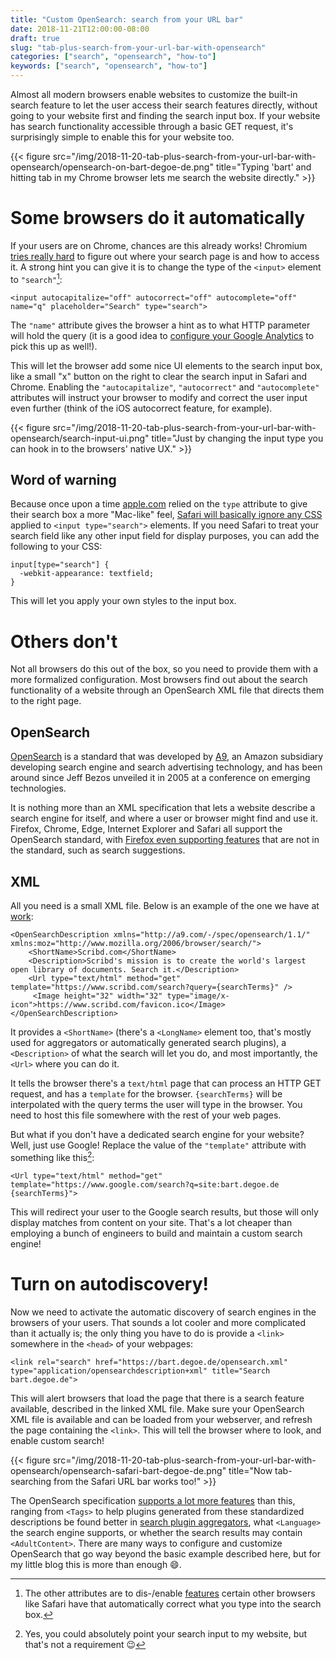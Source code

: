 ```yaml
---
title: "Custom OpenSearch: search from your URL bar"
date: 2018-11-21T12:00:00-08:00
draft: true
slug: "tab-plus-search-from-your-url-bar-with-opensearch"
categories: ["search", "opensearch", "how-to"]
keywords: ["search", "opensearch", "how-to"]
---
```


Almost all modern browsers enable websites to customize the built-in search feature to let the user access their search features directly, without going to your website first and finding the search input box. If your website has search functionality accessible through a basic GET request, it's surprisingly simple to enable this for your website too.<!--more-->

{{< figure src="/img/2018-11-20-tab-plus-search-from-your-url-bar-with-opensearch/opensearch-on-bart-degoe-de.png" title="Typing 'bart' and hitting tab in my Chrome browser lets me search the website directly." >}}

# Some browsers do it automatically

If your users are on Chrome, chances are this already works! Chromium [tries really hard](https://dev.chromium.org/tab-to-search) to figure out where your search page is and how to access it. A strong hint you can give it is to change the type of the `<input>` element to `"search"`[^input]:

```
<input autocapitalize="off" autocorrect="off" autocomplete="off" name="q" placeholder="Search" type="search">
```

The `"name"` attribute gives the browser a hint as to what HTTP parameter will hold the query (it is a good idea to [configure your Google Analytics](https://support.google.com/analytics/answer/1012264) to pick this up as well!).

This will let the browser add some nice UI elements to the search input box, like a small "x" button on the right to clear the search input in Safari and Chrome. Enabling the `"autocapitalize"`, `"autocorrect"` and `"autocomplete"` attributes will instruct your browser to modify and correct the user input even further (think of the iOS autocorrect feature, for example).

{{< figure src="/img/2018-11-20-tab-plus-search-from-your-url-bar-with-opensearch/search-input-ui.png" title="Just by changing the input type you can hook in to the browsers' native UX." >}}

## Word of warning

Because once upon a time [apple.com](https://www.apple.com/) relied on the `type` attribute to give their search box a more "Mac-like" feel, [Safari will basically ignore any CSS](http://diveintohtml5.info/forms.html#type-search) applied to `<input type="search">` elements. If you need Safari to treat your search field like any other input field for display purposes, you can add the following to your CSS:

```
input[type="search"] {
  -webkit-appearance: textfield;
}
```

This will let you apply your own styles to the input box.

# Others don't

Not all browsers do this out of the box, so you need to provide them with a more formalized configuration. Most browsers find out about the search functionality of a website through an OpenSearch XML file that directs them to the right page.

## OpenSearch

[OpenSearch](https://en.wikipedia.org/wiki/OpenSearch) is a standard that was developed by [A9](https://en.wikipedia.org/wiki/A9.com), an Amazon subsidiary developing search engine and search advertising technology, and has been around since Jeff Bezos unveiled it in 2005 at a conference on emerging technologies.

It is nothing more than an XML specification that lets a website describe a search engine for itself, and where a user or browser might find and use it. Firefox, Chrome, Edge, Internet Explorer and Safari all support the OpenSearch standard, with [Firefox even supporting features](https://developer.mozilla.org/en-US/docs/Web/OpenSearch) that are not in the standard, such as search suggestions.

## XML

All you need is a small XML file. Below is an example of the one we have at [work](https://www.scribd.com/opensearch.xml):

```
<OpenSearchDescription xmlns="http://a9.com/-/spec/opensearch/1.1/" xmlns:moz="http://www.mozilla.org/2006/browser/search/">
    <ShortName>Scribd.com</ShortName>
    <Description>Scribd's mission is to create the world's largest open library of documents. Search it.</Description>
    <Url type="text/html" method="get" template="https://www.scribd.com/search?query={searchTerms}" />
     <Image height="32" width="32" type="image/x-icon">https://www.scribd.com/favicon.ico</Image>
</OpenSearchDescription>
```

It provides a `<ShortName>` (there's a `<LongName>` element too, that's mostly used for aggregators or automatically generated search plugins), a `<Description>` of what the search will let you do, and most importantly, the `<Url>` where you can do it.

It tells the browser there's a `text/html` page that can process an HTTP GET request, and has a `template` for the browser. `{searchTerms}` will be interpolated with the query terms the user will type in the browser. You need to host this file somewhere with the rest of your web pages.

But what if you don't have a dedicated search engine for your website? Well, just use Google! Replace the value of the `"template"` attribute with something like this[^url]:

```
<Url type="text/html" method="get" template="https://www.google.com/search?q=site:bart.degoe.de {searchTerms}">
```

This will redirect your user to the Google search results, but those will only display matches from content on your site. That's a lot cheaper than employing a bunch of engineers to build and maintain a custom search engine!

# Turn on autodiscovery!

Now we need to activate the automatic discovery of search engines in the browsers of your users. That sounds a lot cooler and more complicated than it actually is; the only thing you have to do is provide a `<link>` somewhere in the `<head>` of your webpages:

```
<link rel="search" href="https://bart.degoe.de/opensearch.xml" type="application/opensearchdescription+xml" title="Search bart.degoe.de">
```

This will alert browsers that load the page that there is a search feature available, described in the linked XML file. Make sure your OpenSearch XML file is available and can be loaded from your webserver, and refresh the page containing the `<link>`. This will tell the browser where to look, and enable custom search!

{{< figure src="/img/2018-11-20-tab-plus-search-from-your-url-bar-with-opensearch/opensearch-safari-bart-degoe-de.png" title="Now tab-searching from the Safari URL bar works too!" >}}

The OpenSearch specification [supports a lot more features](https://github.com/dewitt/opensearch/blob/master/opensearch-1-1-draft-6.md) than this, ranging from `<Tags>` to help plugins generated from these standardized descriptions be found better in [search plugin aggregators](https://addons.mozilla.org/en-US/firefox/search-tools/), what `<Language>` the search engine supports, or whether the search results may contain `<AdultContent>`. There are many ways to configure and customize OpenSearch that go way beyond the basic example described here, but for my little blog this is more than enough 😄.

[^input]: The other attributes are to dis-/enable [features](https://developer.mozilla.org/en-US/docs/Web/OpenSearch) certain other browsers like Safari have that automatically correct what you type into the search box.
[^url]: Yes, you could absolutely point your search input to my website, but that's not a requirement 😉
